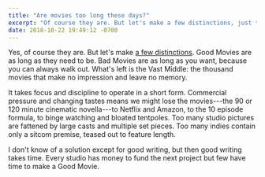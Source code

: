 ```yaml
---
title: "Are movies too long these days?"
excerpt: "Of course they are. But let's make a few distinctions, just the same."
date: 2018-10-22 19:49:12 -0700
---
```


Yes, of course they are. But let's make [a few distinctions](https://www.indiewire.com/2018/10/should-movies-be-shorter-1202014312/). Good Movies are as long as they need to be. Bad Movies are as long as you want, because you can always walk out. What's left is the Vast Middle: the thousand movies that make no impression and leave no memory.

It takes focus and discipline to operate in a short form. Commercial pressure and changing tastes means we might lose the movies---the 90 or 120 minute cinematic novella---to Netflix and Amazon, to the 10 episode formula, to binge watching and bloated tentpoles. Too many studio pictures are fattened by large casts and multiple set pieces. Too many indies contain only a sitcom premise, teased out to feature length.

I don't know of a solution except for good writing, but then good writing takes time. Every studio has money to fund the next project but few have time to make a Good Movie.
